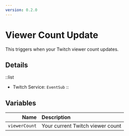 ```yaml
---
version: 0.2.0
---
```


# Viewer Count Update
This triggers when your Twitch viewer count updates.

## Details
::list
- Twitch Service: `EventSub`
::

## Variables
Name | Description
----:|:------------
`viewerCount` | Your current Twitch viewer count